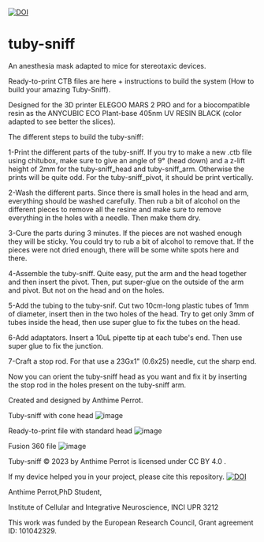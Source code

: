 [![DOI](https://zenodo.org/badge/608081719.svg)](https://doi.org/10.5281/zenodo.14162569)

# tuby-sniff
An anesthesia mask adapted to mice for stereotaxic devices.

Ready-to-print CTB files are here + instructions to build the system (How to build your amazing Tuby-Sniff).

Designed for the 3D printer ELEGOO MARS 2 PRO and for a biocompatible resin as the ANYCUBIC ECO Plant-base 405nm UV RESIN BLACK (color adapted to see better the slices).

The different steps to build the tuby-sniff:

1-Print the different parts of the tuby-sniff. If you try to make a new .ctb file using chitubox, make sure to give an angle of 9° (head down) and a z-lift height of 2mm for the tuby-sniff_head and tuby-sniff_arm. Otherwise the prints will be quite odd. For the tuby-sniff_pivot, it should be print vertically. 

2-Wash the different parts. Since there is small holes in the head and arm, everything should be washed carefully. Then rub a bit of alcohol on the different pieces to remove all the resine and make sure to remove everything in the holes with a needle. Then make them dry.

3-Cure the parts during 3 minutes. If the pieces are not washed enough they will be sticky. You could try to rub a bit of alcohol to remove that. If the pieces were not dried enough, there will be some white spots here and there.

4-Assemble the tuby-sniff. Quite easy, put the arm and the head together and then insert the pivot. Then, put super-glue on the outside of the arm and pivot. But not on the head and on the holes.

5-Add the tubing to the tuby-snif. Cut two 10cm-long plastic tubes of 1mm of diameter, insert then in the two holes of the head. Try to get only 3mm of tubes inside the head, then use super glue to fix the tubes on the head. 

6-Add adaptators. Insert a 10uL pipette tip at each tube's end. Then use super glue to fix the junction.

7-Craft a stop rod. For that use a 23Gx1" (0.6x25) needle, cut the sharp end.

Now you can orient the tuby-sniff head as you want and fix it by inserting the stop rod in the holes present on the tuby-sniff arm. 

Created and designed by Anthime Perrot.

Tuby-sniff with cone head
![image](https://github.com/user-attachments/assets/d53cd444-89cb-4b27-9729-8e5d8a48347c)

Ready-to-print file with standard head
![image](https://github.com/user-attachments/assets/6ecf68a2-1237-48eb-a6fa-f33548535eff)

Fusion 360 file 
![image](https://github.com/user-attachments/assets/16173f50-be67-463a-ac6b-c11ce8f9b82a)

Tuby-sniff © 2023 by Anthime Perrot is licensed under CC BY 4.0 .

If my device helped you in your project, please cite this repository. [![DOI](https://zenodo.org/badge/608081719.svg)](https://doi.org/10.5281/zenodo.14162569)

Anthime Perrot,PhD Student,

Institute of Cellular and Integrative Neuroscience, INCI UPR 3212

This work was funded by the European Research Council, Grant agreement ID: 101042329.
